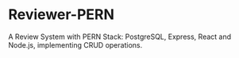 # Reviewer-PERN
A Review System with PERN Stack: PostgreSQL, Express, React and Node.js, implementing CRUD operations.

